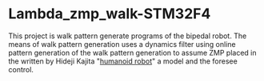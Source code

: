 # Lambda_zmp_walk-STM32F4
This project is walk pattern generate programs of the bipedal robot.
The means of walk pattern generation uses a dynamics filter using online pattern generation of the walk pattern generation to assume ZMP placed in the written by Hideji Kajita "[humanoid robot][]" a model and the foresee control.

[humanoid robot]: https://www.ohmsha.co.jp/book/9784274200588/ "Humanoid robot"
